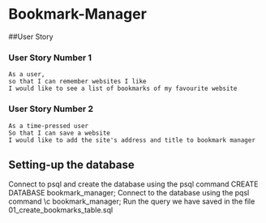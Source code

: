 # Bookmark-Manager

##User Story
### User Story Number 1
```
As a user,
so that I can remember websites I like
I would like to see a list of bookmarks of my favourite website
```

### User Story Number 2
```
As a time-pressed user
So that I can save a website
I would like to add the site's address and title to bookmark manager
```


##  Setting-up the database
Connect to psql and create the database using the psql command CREATE DATABASE bookmark_manager;
Connect to the database using the pqsl command \c bookmark_manager;
Run the query we have saved in the file 01_create_bookmarks_table.sql
